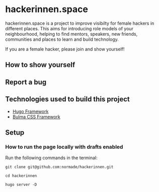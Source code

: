 # hackerinnen.space

hackerinnen.space is a project to improve visibilty for female hackers in different places. 
This aims for introducing role models of your neighbourhood, helping to find mentors, speakers, new friends, 
communities and places to learn and build technology.

If you are a female hacker, please join and show yourself!

## How to show yourself

## Report a bug

## Technologies used to build this project
* [Hugo Framework](https://gohugo.io/)
* [Bulma CSS Framework](https://bulma.io/)

## Setup

### How to run the page locally with drafts enabled

Run the following commands in the terminal:

`git clone git@github.com:normade/hackerinnen.git`

`cd hackerinnen`

`hugo server -D`
